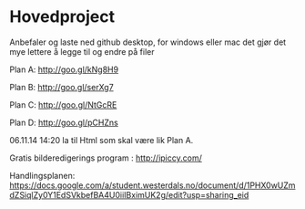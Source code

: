 Hovedproject
============
Anbefaler og laste ned github desktop, for windows eller mac det gjør det mye lettere å legge til og endre på filer

Plan A:  http://goo.gl/kNg8H9

Plan B: http://goo.gl/serXg7

Plan C: http://goo.gl/NtGcRE

Plan D: http://goo.gl/pCHZns

06.11.14 14:20 la til Html som skal være lik Plan A.

Gratis bilderedigerings program : http://ipiccy.com/ 

Handlingsplanen: https://docs.google.com/a/student.westerdals.no/document/d/1PHX0wUZmdZSiqlZy0Y1EdSVkbefBA4U0iiIBximUK2g/edit?usp=sharing_eid
